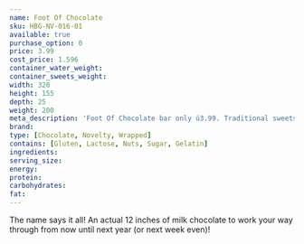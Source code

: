 ```yaml
---
name: Foot Of Chocolate
sku: HBG-NV-016-01
available: true
purchase_option: 0
price: 3.99
cost_price: 1.596
container_water_weight: 
container_sweets_weight: 
width: 320
height: 155
depth: 25
weight: 200
meta_description: 'Foot Of Chocolate bar only ú3.99. Traditional sweets and more at Humbugs Confectionery Store. Specialists in satisfying your sweet tooth!'
brand: 
type: [Chocolate, Novelty, Wrapped]
contains: [Gluten, Lactose, Nuts, Sugar, Gelatin]
ingredients: 
serving_size: 
energy: 
protein: 
carbohydrates: 
fat: 
---
```

The name says it all! An actual 12 inches of milk chocolate to work your way through from now until next year (or next week even)!